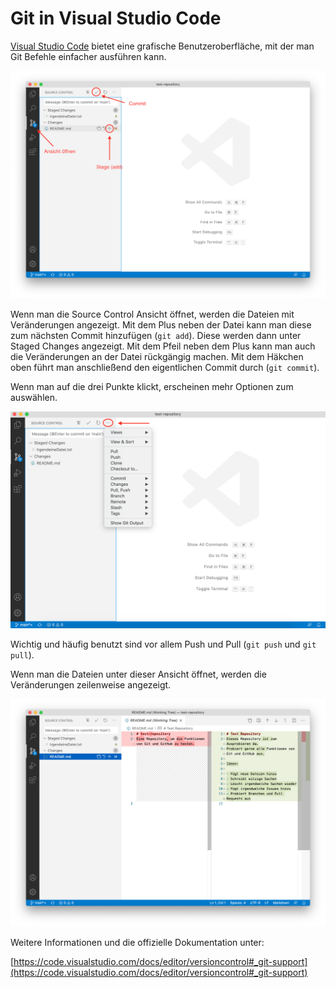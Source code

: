 # Git in Visual Studio Code
[Visual Studio Code](https://code.visualstudio.com/) bietet eine grafische Benutzeroberfläche, mit der man Git Befehle einfacher ausführen kann.

<img src="images/visualstudiocode-git.png" width="600px">

Wenn man die Source Control Ansicht öffnet, werden die Dateien mit Veränderungen angezeigt. 
Mit dem Plus neben der Datei kann man diese zum nächsten Commit hinzufügen (`git add`). 
Diese werden dann unter Staged Changes angezeigt. 
Mit dem Pfeil neben dem Plus kann man auch die Veränderungen an der Datei rückgängig machen. 
Mit dem Häkchen oben führt man anschließend den eigentlichen Commit durch (`git commit`).

Wenn man auf die drei Punkte klickt, erscheinen mehr Optionen zum auswählen.

<img src="images/visualstudiocode-git2.png" width="600px">

Wichtig und häufig benutzt sind vor allem Push und Pull (`git push` und `git pull`).

Wenn man die Dateien unter dieser Ansicht öffnet, werden die Veränderungen zeilenweise angezeigt.

<img src="images/visualstudiocode-git3.png" width="600px">

Weitere Informationen und die offizielle Dokumentation unter:

[https://code.visualstudio.com/docs/editor/versioncontrol#_git-support](https://code.visualstudio.com/docs/editor/versioncontrol#_git-support)